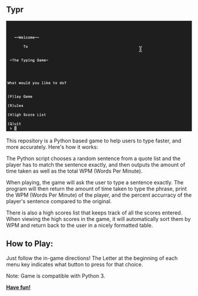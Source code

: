 ## Typr

<p align="center">
<img src="Typing_Game_Gif.gif">
</p>

This repository is a Python based game to help users to type faster, and more accurately. Here's how it works:

The Python script chooses a random sentence from a quote list and the player has to match the sentence exactly, and then outputs the amount of time taken as well as the total WPM (Words Per Minute).

When playing, the game will ask the user to type a sentence exactly. The program will then return the amount of time taken to type the phrase, print the WPM (Words Per Minute) of the player, and the percent accurracy of the player's sentence compared to the original. 

There is also a high scores list that keeps track of all the scores entered. When viewing the high scores in the game, it will automatically sort them by WPM and return back to the user in a nicely formatted table.

## How to Play:

Just follow the in-game directions! The Letter at the beginning of each menu key indicates what button to press for that choice.

Note: Game is compatible with Python 3.

<b><u> Have fun! </u></b> 
